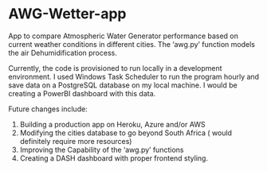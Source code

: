 # AWG-Wetter-app
App to compare Atmospheric Water Generator performance based on current weather conditions in different cities. The ‘awg.py’ function models the air Dehumidification process. 

Currently, the code is provisioned to run locally in a development environment. I used Windows Task Scheduler to run the program hourly and save data on a PostgreSQL database on my local machine. I would be creating a PowerBI dashboard with this data.

Future changes include:
1.	Building a production app on Heroku, Azure and/or AWS
2.	Modifying the cities database to go beyond South Africa ( would definitely require more resources)
3.	Improving the Capability of the ‘awg.py’ functions
4.	Creating a DASH dashboard with proper frontend styling.
